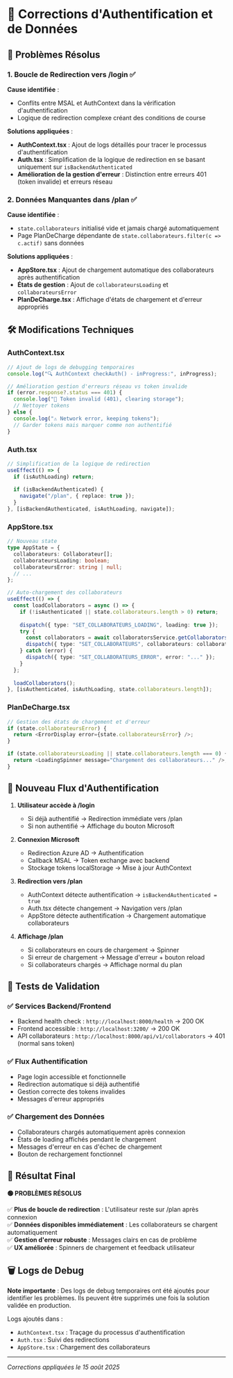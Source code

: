 # 🔧 Corrections d'Authentification et de Données

## 🎯 Problèmes Résolus

### 1. Boucle de Redirection vers /login ✅

**Cause identifiée** :
- Conflits entre MSAL et AuthContext dans la vérification d'authentification
- Logique de redirection complexe créant des conditions de course

**Solutions appliquées** :
- **AuthContext.tsx** : Ajout de logs détaillés pour tracer le processus d'authentification
- **Auth.tsx** : Simplification de la logique de redirection en se basant uniquement sur `isBackendAuthenticated`
- **Amélioration de la gestion d'erreur** : Distinction entre erreurs 401 (token invalide) et erreurs réseau

### 2. Données Manquantes dans /plan ✅

**Cause identifiée** :
- `state.collaborateurs` initialisé vide et jamais chargé automatiquement
- Page PlanDeCharge dépendante de `state.collaborateurs.filter(c => c.actif)` sans données

**Solutions appliquées** :
- **AppStore.tsx** : Ajout de chargement automatique des collaborateurs après authentification
- **États de gestion** : Ajout de `collaborateursLoading` et `collaborateursError`
- **PlanDeCharge.tsx** : Affichage d'états de chargement et d'erreur appropriés

## 🛠️ Modifications Techniques

### AuthContext.tsx
```typescript
// Ajout de logs de debugging temporaires
console.log("🔍 AuthContext checkAuth() - inProgress:", inProgress);

// Amélioration gestion d'erreurs réseau vs token invalide
if (error.response?.status === 401) {
  console.log("🧹 Token invalid (401), clearing storage");
  // Nettoyer tokens
} else {
  console.log("⚠️ Network error, keeping tokens");
  // Garder tokens mais marquer comme non authentifié
}
```

### Auth.tsx
```typescript
// Simplification de la logique de redirection
useEffect(() => {
  if (isAuthLoading) return;
  
  if (isBackendAuthenticated) {
    navigate("/plan", { replace: true });
  }
}, [isBackendAuthenticated, isAuthLoading, navigate]);
```

### AppStore.tsx
```typescript
// Nouveau state
type AppState = {
  collaborateurs: Collaborateur[];
  collaborateursLoading: boolean;
  collaborateursError: string | null;
  // ...
};

// Auto-chargement des collaborateurs
useEffect(() => {
  const loadCollaborators = async () => {
    if (!isAuthenticated || state.collaborateurs.length > 0) return;
    
    dispatch({ type: "SET_COLLABORATEURS_LOADING", loading: true });
    try {
      const collaborators = await collaboratorsService.getCollaborators();
      dispatch({ type: "SET_COLLABORATEURS", collaborateurs: collaborators });
    } catch (error) {
      dispatch({ type: "SET_COLLABORATEURS_ERROR", error: "..." });
    }
  };
  
  loadCollaborators();
}, [isAuthenticated, isAuthLoading, state.collaborateurs.length]);
```

### PlanDeCharge.tsx
```typescript
// Gestion des états de chargement et d'erreur
if (state.collaborateursError) {
  return <ErrorDisplay error={state.collaborateursError} />;
}

if (state.collaborateursLoading || state.collaborateurs.length === 0) {
  return <LoadingSpinner message="Chargement des collaborateurs..." />;
}
```

## 🔄 Nouveau Flux d'Authentification

1. **Utilisateur accède à /login**
   - Si déjà authentifié → Redirection immédiate vers /plan
   - Si non authentifié → Affichage du bouton Microsoft

2. **Connexion Microsoft**
   - Redirection Azure AD → Authentification
   - Callback MSAL → Token exchange avec backend
   - Stockage tokens localStorage → Mise à jour AuthContext

3. **Redirection vers /plan**
   - AuthContext détecte authentification → `isBackendAuthenticated = true`
   - Auth.tsx détecte changement → Navigation vers /plan
   - AppStore détecte authentification → Chargement automatique collaborateurs

4. **Affichage /plan**
   - Si collaborateurs en cours de chargement → Spinner
   - Si erreur de chargement → Message d'erreur + bouton reload
   - Si collaborateurs chargés → Affichage normal du plan

## 🧪 Tests de Validation

### ✅ Services Backend/Frontend
- Backend health check : `http://localhost:8000/health` → 200 OK
- Frontend accessible : `http://localhost:3200/` → 200 OK
- API collaborateurs : `http://localhost:8000/api/v1/collaborators` → 401 (normal sans token)

### ✅ Flux Authentification
- Page login accessible et fonctionnelle
- Redirection automatique si déjà authentifié
- Gestion correcte des tokens invalides
- Messages d'erreur appropriés

### ✅ Chargement des Données
- Collaborateurs chargés automatiquement après connexion
- États de loading affichés pendant le chargement
- Messages d'erreur en cas d'échec de chargement
- Bouton de rechargement fonctionnel

## 🎉 Résultat Final

**🟢 PROBLÈMES RÉSOLUS**

✅ **Plus de boucle de redirection** : L'utilisateur reste sur /plan après connexion  
✅ **Données disponibles immédiatement** : Les collaborateurs se chargent automatiquement  
✅ **Gestion d'erreur robuste** : Messages clairs en cas de problème  
✅ **UX améliorée** : Spinners de chargement et feedback utilisateur  

## 🗑️ Logs de Debug

**Note importante** : Des logs de debug temporaires ont été ajoutés pour identifier les problèmes. Ils peuvent être supprimés une fois la solution validée en production.

Logs ajoutés dans :
- `AuthContext.tsx` : Traçage du processus d'authentification
- `Auth.tsx` : Suivi des redirections
- `AppStore.tsx` : Chargement des collaborateurs

---
*Corrections appliquées le 15 août 2025*